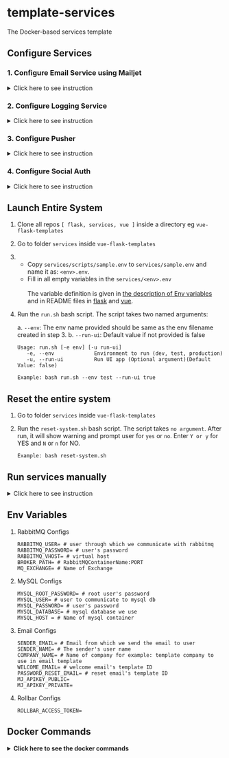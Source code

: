 # template-services
The Docker-based services template

## Configure Services

### 1. Configure Email Service using Mailjet
<details>
  <summary>Click here to see instruction</summary>

###### Steps:
1. Go to the [Mailjet website](https://www.mailjet.com/)
2. Signup for free.
3. Verify your api and secret key is working for sending emails with [get_started page](https://app.mailjet.com/auth/get_started/developer`)
4. Copy the API key and Secret key to the `.env.dev` file
    ```dotenv
    MJ_APIKEY_PUBLIC= # API key
    MJ_APIKEY_PRIVATE= # API secret key
    ```
5. Uploading/updating template to Mailjet:

   a. **Manual upload**

      i) Create the email template from [transactional page](https://app.mailjet.com/templates/transactional). Open `By coding it in HTML` and import HTML from file. Upload templates one by one from [services/templates folder](./services/templates).
      Please pay attention that you need to create separate email templates for welcome email and password reset email.

      ii) Save and Publish the Templates
   
   b. **Upload by script**

      i) Requires python3 and pip installed

      ii) Run `./scripts/update_mailjet.sh <stage>`

      iii) If everything works, you should be able to see in the terminal:

      ```
      Templates created successfully on Mailjet. Following are the template IDs:
      Junction-ResetPassword: 3850535
      Junction-Welcome: 3850536
      ```

8. Copy the template ID and update the `.env` file
    ```dotenv
    WELCOME_EMAIL= # template id of welcome email
    PASSWORD_RESET_EMAIL= # template id of reset password email
    ```
9. Set the following variables for email in `.env` file
   ```dotenv
   SENDER_EMAIL= # Sender email to be set in email
   SENDER_NAME= # Sender name to be set in email
   COMPANY_NAME= # Name of company to be set in email
   ```
###### Queue Name for email service
```
email
```
###### Task Name for email service
```
send_email
```

###### Message Format for email service
The email message need to be a dictionary with following keys and values type:

```json
{
    "email_data": {
        "email_type": str,
        "recipient_email": str,
        "recipient_name": str,
        "subject": str,
        "confirmation_link": str,
        "password_reset_url": str
    }
}
```
</details>


### 2. Configure Logging Service
<details>
  <summary>Click here to see instruction</summary>

   To enable logging go to [rollbar](https://rollbar.com/) and register a free account. During the setup Rollbar asks for programming language. Choose any you like and copy from the code `access_token`.
<br><br>Another way to retrieve `access_token` is to create a Project, then go to the Projects menu -> Project Access Tokens and copy the one called `post_server_item`.
<br>
   ```dotenv
   ROLLBAR_ACCESS_TOKEN= # token copied from step described above
   ```
</details>

### 3. Configure Pusher
<details>
   <summary>Click here to see instruction</summary>

Please create an account and get the keys as described in [instruction](https://pusher.com/docs/) (Channels -> Getting Started).
Fill the following .env variables:
``` dotenv
PUSHER_APP_ID=
PUSHER_API_KEY=
PUSHER_API_SECRET=
PUSHER_CLUSTER=
```
The .env variables `PUSHER_APP_ID` and `PUSHER_CLUSTER` should match the same variables from [vue](https://github.com/EcorRouge/vue-flask-templates/vue) repository.

</details>

### 4. Configure Social Auth
<details>
   <summary>Click here to see instruction</summary>

#### 4.1 Configure Google OAuth
* Log into [Google Cloud Platform Console](https://console.cloud.google.com/apis/credentials).
* Click the `Select a Project` dropdown or Click `New Project Button`.
* Give it a project name that you want (e.g. Template Project)
* Once the project is created (takes a few seconds), use the project selector again and pick created project
* On the left, click `Credentials` then click consent screen.
* Note: If this is your first time creating a client ID, you can also configure your consent screen by clicking `Consent Screen`.  You won't be prompted to configure the consent screen after you do it the first time.
* On next screen add `Name`, `User support email address` and `developer email address` then click `save and continue` button.
* Scopes Screen select scope api `/auth/userinfo.email` and `/auth/userinfo.profile` the click `save and continue` button.
* On the next screen select `Web application` as `Application type` and give it a name.
* Add `http://localhost:8080` (running port) into the `Authorized JavaScript origins` and click the `Create` button.
* Click back to `Credentials` tab and select `oAuth Client Id`.
* Finally, you will get a popup containing your `Client ID` and `Client Secret`. Copy those values.
* Update GOOGLE_CLIENT_ID and GOOGLE_OAUTH_CLIENT_SECRET into `.env.dev` file.

* https://user-images.githubusercontent.com/42783505/141343278-64192daa-28f6-4c3e-b0b1-59f51a584841.mp4

#### 4.2 Configure Github OAuth
See [Configuration Reference](https://docs.github.com/en/developers/apps/building-oauth-apps/creating-an-oauth-app)
* Set `Homepage URL` as `http://localhost:8080` 
* Set `Authorization callback URL` as `http://localhost:8080/session/github/oauth`
* Update GITHUB_CLIENT_ID and GITHUB_OAUTH_CLIENT_SECRET into `.env.dev` file.

#### 4.3 Configure Linkedin OAuth

* Go to the [LinkedIn developer site](https://developer.linkedin.com/) and click the `Create App` button on the banner.
* Select an existing company or choose a New Company. If you select the new company, you will be asked to enter a company name. 
* On next screen fill the form:
  * App Name,
  * Linkedin Page Url (Please create new if you've no existing page),
  * upload logo
  * and click on create app button.
  * Go to the Auth section and add Redirect URLs. ![Authentication _](https://user-images.githubusercontent.com/42783505/141883872-b8605ca0-7156-446f-af35-bb1ba66bf5e9.png)
  * Go to the Products tab, select and add Sign In with LinkedIn to your products.
  ![Products _ App d](https://user-images.githubusercontent.com/42783505/141883554-4859f74e-9805-462c-b80c-1c149eeedecd.png)
  * Return to Auth tab and wait for a few seconds for it to appear in 0Auth 2.0 scopes.
  ![Auth-scopes](https://user-images.githubusercontent.com/42783505/141883526-87fdb199-e6f5-4d8f-b970-71fa7716f7b4.png)
* Update LINKEDIN_CLIENT_ID and SOCIAL_AUTH_REDIRECT_URI=http://localhost:8080/session/social/oauth (Update if running on different port and please add same url to linkedin when creating/updating app)
into `.env.dev` file

#### 4.4 Configure Facebook OAuth

Facebook configurations are described and used in [vue](https://github.com/EcorRouge/vue-flask-templates/vue)

</details>

## Launch Entire System
1. Clone all repos `[ flask, services, vue ]` inside a directory eg `vue-flask-templates`


2. Go to folder `services` inside `vue-flask-templates`


3. 
   * Copy `services/scripts/sample.env` to `services/sample.env` and name it as: `<env>.env`. 
   * Fill in all empty variables in the `services/<env>.env`
      <br><br>
      The variable definition is given in [the description of Env variables](#env-variables) and in README files in [flask](https://github.com/EcorRouge/vue-flask-templates/flask) and [vue](https://github.com/EcorRouge/vue-flask-templates/vue).

4. Run the `run.sh` bash script. The script takes two named arguments:
   
   a. `--env`: The env name provided should be same as the env filename created in step 3.
   b. `--run-ui`: Default value if not provided is false
   
   ```
   Usage: run.sh [-e env] [-u run-ui]
      -e, --env             Environment to run (dev, test, production)
      -u, --run-ui          Run UI app (Optional argument)(Default Value: false)

   Example: bash run.sh --env test --run-ui true
   ```

## Reset the entire system
1. Go to folder `services` inside `vue-flask-templates`


2. Run the `reset-system.sh` bash script. The script takes `no argument`. After run, it will show warning and prompt user for `yes` or `no`. Enter `Y or y` for YES and `N` or `n` for NO.
   ```
   Example: bash reset-system.sh
   ```


## Run services manually
<details>
   <summary>Click here to see instruction</summary>

### 1. Copy the `.env.dev` file to `.env` file
### 2. Fill in the empty variables in `.env`
   as described in [the description of Env variables](#env-variables) section.
### 3. Check local services
If Mysql or RabbitMQ are running locally on your machine, please stop them before going to the next step.
 You may use these commands (checked on Ubuntu):
   <br>
   ```
   sudo /etc/init.d/mysql stop
   sudo -u rabbitmq rabbitmqctl stop
   ```
   You may need to use your own RabbitMQ user after -u flag.

### 4. Run services
From the root folder of `services` run 

 ```shell
 docker-compose -f docker-compose.yml up -d
 ```

### 5. Setup UI

For UI run `vue` according to README in [vue](https://github.com/EcorRouge/vue-flask-templates/vue)
</details>

## Env Variables
1. RabbitMQ Configs
   ```dotenv
   RABBITMQ_USER= # user through which we communicate with rabbitmq
   RABBITMQ_PASSWORD= # user's password
   RABBITMQ_VHOST= # virtual host 
   BROKER_PATH= # RabbitMQContainerName:PORT
   MQ_EXCHANGE= # Name of Exchange
   ```
2. MySQL Configs
   ```dotenv
   MYSQL_ROOT_PASSWORD= # root user's password
   MYSQL_USER= # user to communicate to mysql db
   MYSQL_PASSWORD= # user's password
   MYSQL_DATABASE= # mysql database we use
   MYSQL_HOST = # Name of mysql container
   ```
3. Email Configs

   ```dotenv
   SENDER_EMAIL= # Email from which we send the email to user
   SENDER_NAME= # The sender's user name
   COMPANY_NAME= # Name of company for example: template company to use in email template
   WELCOME_EMAIL= # welcome email's template ID
   PASSWORD_RESET_EMAIL= # reset email's template ID
   MJ_APIKEY_PUBLIC=
   MJ_APIKEY_PRIVATE=
   ```
4. Rollbar Configs
   <br>
   ```dotenv
   ROLLBAR_ACCESS_TOKEN=
   ```



## Docker Commands
<details>
  <summary><b>Click here to see the docker commands</b></summary>

1. Docker Compose Up to create images and run containers of all services
    ```shell
    docker-compose -f docker-compose.yml up -d
    ```
2. List docker images with
    ```shell
    docker image ls
    ```
3. List running docker containers
    ```shell
    docker ps
    ```
4. List all containers (stopped and running)
   ```shell
    docker ps -a
   ```
5. View logs of specific container
    ```shell
    docker logs -f <containerID>
    ```   
6. Run a command in a running container
    ```shell
    docker exec -it <containerID> <command eg bash or sh>
    ```
7. Stop docker container
    ```shell
    docker stop <containerId>
    ```
8. Remove stopped container   
    ```shell
    docker rm <containerId>
    ```
9. Remove docker image
    ```shell
    docker rmi <imageId>
    ```
</details>
